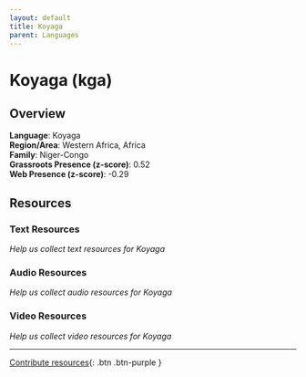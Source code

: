 ```yaml
---
layout: default
title: Koyaga
parent: Languages
---
```


# Koyaga (kga)

## Overview

**Language**: Koyaga  
**Region/Area**: Western Africa, Africa  
**Family**: Niger-Congo  
**Grassroots Presence (z-score)**: 0.52  
**Web Presence (z-score)**: -0.29  

## Resources

### Text Resources
*Help us collect text resources for Koyaga*

### Audio Resources
*Help us collect audio resources for Koyaga*

### Video Resources
*Help us collect video resources for Koyaga*

---

[Contribute resources](https://forms.office.com/e/1SfLJx3u1r){: .btn .btn-purple }
